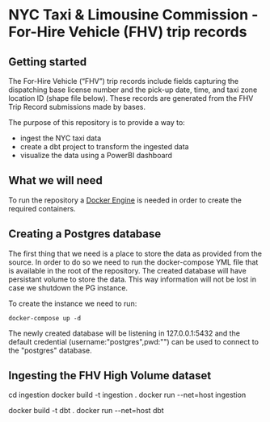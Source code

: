 # NYC Taxi & Limousine Commission - For-Hire Vehicle (FHV) trip records



## Getting started

The For-Hire Vehicle (“FHV”) trip records include fields capturing the dispatching base license number and the pick-up date, time, and taxi zone location ID (shape file below). These records are generated from the FHV Trip Record submissions made by bases.

The purpose of this repository is to provide a way to: 
- ingest the NYC taxi data
- create a dbt project to transform the ingested data
- visualize the data using a PowerBI dashboard

## What we will need

To run the repository a [Docker Engine](https://www.docker.com/) is needed in order to create the required containers.

## Creating a Postgres database

The first thing that we need is a place to store the data as provided from the source. In order to do so we need to run the docker-compose YML file that is available in the root of the repository. The created database will have persistant volume to store the data. This way information will not be lost in case we shutdown the PG instance.

To create the instance we need to run:

```
docker-compose up -d
```
The newly created database will be listening in 127.0.0.1:5432 and the default credential (username:"postgres",pwd:"") can be used to connect to the "postgres" database.

## Ingesting the FHV High Volume dataset


cd ingestion
docker build -t ingestion .
docker run --net=host ingestion

docker build -t dbt .
docker run --net=host dbt

